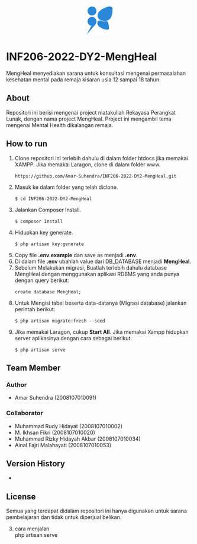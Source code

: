 <p align="center">
   <img src="public/assets/img/Icon.png" alt="MengHeal Logo">
</p>

# INF206-2022-DY2-MengHeal
MengHeal menyediakan sarana untuk konsultasi mengenai permasalahan kesehatan mental pada remaja kisaran usia 12 sampai 18 tahun.
## About
Repositori ini berisi mengenai project matakuliah Rekayasa Perangkat Lunak, dengan nama project MengHeal. Project ini mengambil tema mengenai Mental Health dikalangan remaja.
## How to run
1. Clone repositori ini terlebih dahulu di dalam folder htdocs jika memakai XAMPP. Jika memakai Laragon, clone di dalam folder www. 
   ```
   https://github.com/Amar-Suhendra/INF206-2022-DY2-MengHeal.git
   ```
2. Masuk ke dalam folder yang telah diclone.
   ````
   $ cd INF206-2022-DY2-MengHeal
   ````
3. Jalankan Composer Install.
   ```
   $ composer install
   ```
4. Hidupkan key generate.
   ```
   $ php artisan key:generate
   ```
5. Copy file **.env.example** dan save as menjadi **.env**.
6. Di dalam file **.env** ubahlah value dari DB_DATABASE menjadi **MengHeal**.
7. Sebelum Melakukan migrasi, Buatlah terlebih dahulu database MengHeal dengan menggunakan aplikasi RDBMS yang anda punya dengan query berikut:
   ````
   create database MengHeal;
   ````
8. Untuk Mengisi tabel beserta data-datanya (Migrasi database) jalankan perintah berikut:
   ````
   $ php artisan migrate:fresh --seed
   ```` 
9. Jika memakai Laragon, cukup **Start All**. Jika memakai Xampp hidupkan server aplikasinya dengan cara sebagai berikut:
   ````
   $ php artisan serve
   ````

## Team Member
### Author
* Amar Suhendra (2008107010091)
### Collaborator
* Muhammad Rudy Hidayat (2008107010002)
* M. Ikhsan Fikri (2008107010020)
* Muhammad Rizky Hidayah Akbar (2008107010034)
* Ainal Fajri Malahayati (2008107010053)

## Version History
* 
## License
Semua yang terdapat didalam repositori ini hanya digunakan untuk sarana pembelajaran dan tidak untuk diperjual belikan.

3. cara menjalan  
    php artisan serve